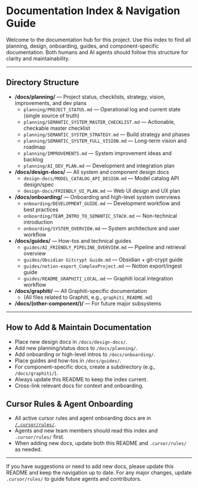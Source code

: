 # Documentation Index & Navigation Guide

Welcome to the documentation hub for this project. Use this index to find all planning, design, onboarding, guides, and component-specific documentation. Both humans and AI agents should follow this structure for clarity and maintainability.

---

## Directory Structure

- **/docs/planning/** — Project status, checklists, strategy, vision, improvements, and dev plans
  - `planning/PROJECT_STATUS.md` — Operational log and current state (single source of truth)
  - `planning/SEMANTIC_SYSTEM_MASTER_CHECKLIST.md` — Actionable, checkable master checklist
  - `planning/SEMANTIC_SYSTEM_STRATEGY.md` — Build strategy and phases
  - `planning/SEMANTIC_SYSTEM_FULL_VISION.md` — Long-term vision and roadmap
  - `planning/IMPROVEMENTS.md` — System improvement ideas and backlog
  - `planning/AI_DEV_PLAN.md` — Development and integration plan
- **/docs/design-docs/** — All system and component design docs
  - `design-docs/MODEL_CATALOG_API_DESIGN.md` — Model catalog API design/spec
  - `design-docs/FRIENDLY_UI_PLAN.md` — Web UI design and UX plan
- **/docs/onboarding/** — Onboarding and high-level system overviews
  - `onboarding/DEVELOPMENT_GUIDE.md` — Development workflow and best practices
  - `onboarding/TEAM_INTRO_TO_SEMANTIC_STACK.md` — Non-technical introduction
  - `onboarding/SYSTEM_OVERVIEW.md` — System architecture and user workflow
- **/docs/guides/** — How-tos and technical guides
  - `guides/AI_FRIENDLY_PIPELINE_OVERVIEW.md` — Pipeline and retrieval overview
  - `guides/Obsidian Gitcrypt Guide.md` — Obsidian + git-crypt guide
  - `guides/notion-export_ComplexProject.md` — Notion export/ingest guide
  - `guides/README_GRAPHITI_LOCAL.md` — Graphiti local integration workflow
- **/docs/graphiti/** — All Graphiti-specific documentation
  - (All files related to Graphiti, e.g., `graphiti_README.md`)
- **/docs/(other-component/)/** — For future major subsystems

---

## How to Add & Maintain Documentation
- Place new design docs in `/docs/design-docs/`.
- Add new planning/status docs to `/docs/planning/`.
- Add onboarding or high-level intros to `/docs/onboarding/`.
- Place guides and how-tos in `/docs/guides/`.
- For component-specific docs, create a subdirectory (e.g., `/docs/graphiti/`).
- Always update this README to keep the index current.
- Cross-link relevant docs for context and onboarding.

## Cursor Rules & Agent Onboarding
- All active cursor rules and agent onboarding docs are in [`/.cursor/rules/`](../.cursor/rules/).
- Agents and new team members should read this index and `.cursor/rules/` first.
- When adding new docs, update both this README and `.cursor/rules/` as needed.

---

If you have suggestions or need to add new docs, please update this README and keep the navigation up to date. For any major changes, update `.cursor/rules/` to guide future agents and contributors.